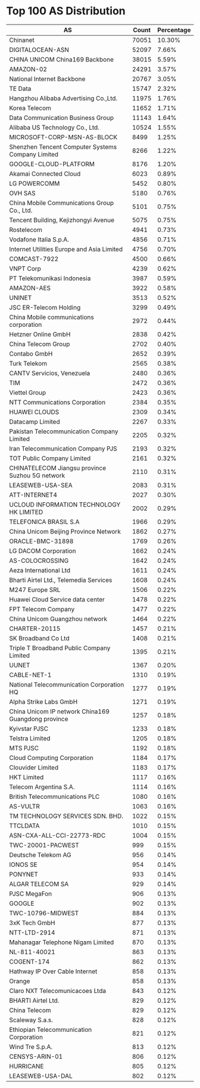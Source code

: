 # Top 100 AS Distribution
| AS | Count | Percentage |
|----|----|----|
| Chinanet | 70051 | 10.30% |
| DIGITALOCEAN-ASN | 52097 | 7.66% |
| CHINA UNICOM China169 Backbone | 38015 | 5.59% |
| AMAZON-02 | 24291 | 3.57% |
| National Internet Backbone | 20767 | 3.05% |
| TE Data | 15747 | 2.32% |
| Hangzhou Alibaba Advertising Co.,Ltd. | 11975 | 1.76% |
| Korea Telecom | 11652 | 1.71% |
| Data Communication Business Group | 11143 | 1.64% |
| Alibaba US Technology Co., Ltd. | 10524 | 1.55% |
| MICROSOFT-CORP-MSN-AS-BLOCK | 8499 | 1.25% |
| Shenzhen Tencent Computer Systems Company Limited | 8266 | 1.22% |
| GOOGLE-CLOUD-PLATFORM | 8176 | 1.20% |
| Akamai Connected Cloud | 6023 | 0.89% |
| LG POWERCOMM | 5452 | 0.80% |
| OVH SAS | 5180 | 0.76% |
| China Mobile Communications Group Co., Ltd. | 5101 | 0.75% |
| Tencent Building, Kejizhongyi Avenue | 5075 | 0.75% |
| Rostelecom | 4941 | 0.73% |
| Vodafone Italia S.p.A. | 4856 | 0.71% |
| Internet Utilities Europe and Asia Limited | 4756 | 0.70% |
| COMCAST-7922 | 4500 | 0.66% |
| VNPT Corp | 4239 | 0.62% |
| PT Telekomunikasi Indonesia | 3987 | 0.59% |
| AMAZON-AES | 3922 | 0.58% |
| UNINET | 3513 | 0.52% |
| JSC ER-Telecom Holding | 3299 | 0.49% |
| China Mobile communications corporation | 2972 | 0.44% |
| Hetzner Online GmbH | 2838 | 0.42% |
| China Telecom Group | 2702 | 0.40% |
| Contabo GmbH | 2652 | 0.39% |
| Turk Telekom | 2565 | 0.38% |
| CANTV Servicios, Venezuela | 2480 | 0.36% |
| TIM | 2472 | 0.36% |
| Viettel Group | 2423 | 0.36% |
| NTT Communications Corporation | 2384 | 0.35% |
| HUAWEI CLOUDS | 2309 | 0.34% |
| Datacamp Limited | 2267 | 0.33% |
| Pakistan Telecommunication Company Limited | 2205 | 0.32% |
| Iran Telecommunication Company PJS | 2193 | 0.32% |
| TOT Public Company Limited | 2161 | 0.32% |
| CHINATELECOM Jiangsu province Suzhou 5G network | 2110 | 0.31% |
| LEASEWEB-USA-SEA | 2083 | 0.31% |
| ATT-INTERNET4 | 2027 | 0.30% |
| UCLOUD INFORMATION TECHNOLOGY HK LIMITED | 2002 | 0.29% |
| TELEFONICA BRASIL S.A | 1966 | 0.29% |
| China Unicom Beijing Province Network | 1862 | 0.27% |
| ORACLE-BMC-31898 | 1769 | 0.26% |
| LG DACOM Corporation | 1662 | 0.24% |
| AS-COLOCROSSING | 1642 | 0.24% |
| Aeza International Ltd | 1611 | 0.24% |
| Bharti Airtel Ltd., Telemedia Services | 1608 | 0.24% |
| M247 Europe SRL | 1506 | 0.22% |
| Huawei Cloud Service data center | 1478 | 0.22% |
| FPT Telecom Company | 1477 | 0.22% |
| China Unicom Guangzhou network | 1464 | 0.22% |
| CHARTER-20115 | 1457 | 0.21% |
| SK Broadband Co Ltd | 1408 | 0.21% |
| Triple T Broadband Public Company Limited | 1395 | 0.21% |
| UUNET | 1367 | 0.20% |
| CABLE-NET-1 | 1310 | 0.19% |
| National Telecommunication Corporation HQ | 1277 | 0.19% |
| Alpha Strike Labs GmbH | 1271 | 0.19% |
| China Unicom IP network China169 Guangdong province | 1257 | 0.18% |
| Kyivstar PJSC | 1233 | 0.18% |
| Telstra Limited | 1205 | 0.18% |
| MTS PJSC | 1192 | 0.18% |
| Cloud Computing Corporation | 1184 | 0.17% |
| Clouvider Limited | 1183 | 0.17% |
| HKT Limited | 1117 | 0.16% |
| Telecom Argentina S.A. | 1114 | 0.16% |
| British Telecommunications PLC | 1080 | 0.16% |
| AS-VULTR | 1063 | 0.16% |
| TM TECHNOLOGY SERVICES SDN. BHD. | 1022 | 0.15% |
| TTCLDATA | 1010 | 0.15% |
| ASN-CXA-ALL-CCI-22773-RDC | 1004 | 0.15% |
| TWC-20001-PACWEST | 999 | 0.15% |
| Deutsche Telekom AG | 956 | 0.14% |
| IONOS SE | 954 | 0.14% |
| PONYNET | 933 | 0.14% |
| ALGAR TELECOM SA | 929 | 0.14% |
| PJSC MegaFon | 906 | 0.13% |
| GOOGLE | 902 | 0.13% |
| TWC-10796-MIDWEST | 884 | 0.13% |
| 3xK Tech GmbH | 877 | 0.13% |
| NTT-LTD-2914 | 871 | 0.13% |
| Mahanagar Telephone Nigam Limited | 870 | 0.13% |
| NL-811-40021 | 863 | 0.13% |
| COGENT-174 | 862 | 0.13% |
| Hathway IP Over Cable Internet | 858 | 0.13% |
| Orange | 858 | 0.13% |
| Claro NXT Telecomunicacoes Ltda | 843 | 0.12% |
| BHARTI Airtel Ltd. | 829 | 0.12% |
| China Telecom | 829 | 0.12% |
| Scaleway S.a.s. | 828 | 0.12% |
| Ethiopian Telecommunication Corporation | 821 | 0.12% |
| Wind Tre S.p.A. | 813 | 0.12% |
| CENSYS-ARIN-01 | 806 | 0.12% |
| HURRICANE | 805 | 0.12% |
| LEASEWEB-USA-DAL | 802 | 0.12% |
